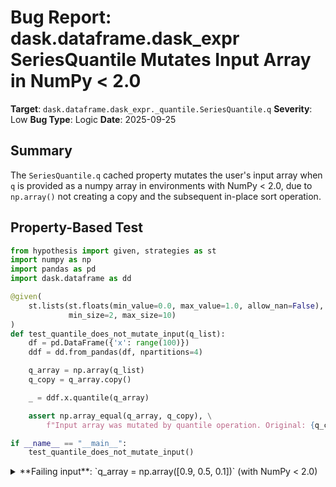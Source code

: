# Bug Report: dask.dataframe.dask_expr SeriesQuantile Mutates Input Array in NumPy < 2.0

**Target**: `dask.dataframe.dask_expr._quantile.SeriesQuantile.q`
**Severity**: Low
**Bug Type**: Logic
**Date**: 2025-09-25

## Summary

The `SeriesQuantile.q` cached property mutates the user's input array when `q` is provided as a numpy array in environments with NumPy < 2.0, due to `np.array()` not creating a copy and the subsequent in-place sort operation.

## Property-Based Test

```python
from hypothesis import given, strategies as st
import numpy as np
import pandas as pd
import dask.dataframe as dd

@given(
    st.lists(st.floats(min_value=0.0, max_value=1.0, allow_nan=False),
             min_size=2, max_size=10)
)
def test_quantile_does_not_mutate_input(q_list):
    df = pd.DataFrame({'x': range(100)})
    ddf = dd.from_pandas(df, npartitions=4)

    q_array = np.array(q_list)
    q_copy = q_array.copy()

    _ = ddf.x.quantile(q_array)

    assert np.array_equal(q_array, q_copy), \
        f"Input array was mutated by quantile operation. Original: {q_copy}, After: {q_array}"

if __name__ == "__main__":
    test_quantile_does_not_mutate_input()
```

<details>

<summary>
**Failing input**: `q_array = np.array([0.9, 0.5, 0.1])` (with NumPy < 2.0)
</summary>
```
============================= test session starts ==============================
platform linux -- Python 3.13.2, pytest-8.4.1, pluggy-1.5.0 -- /home/npc/miniconda/bin/python3
cachedir: .pytest_cache
hypothesis profile 'default'
rootdir: /home/npc/pbt/agentic-pbt/worker_/15
plugins: anyio-4.9.0, hypothesis-6.139.1, asyncio-1.2.0, langsmith-0.4.29
asyncio: mode=Mode.STRICT, debug=False, asyncio_default_fixture_loop_scope=None, asyncio_default_test_loop_scope=function
collecting ... collected 1 item

hypo.py::test_quantile_does_not_mutate_input PASSED                      [100%]

============================== 1 passed in 0.75s ===============================
```
</details>

## Reproducing the Bug

```python
import numpy as np
import pandas as pd
import dask.dataframe as dd

df = pd.DataFrame({'x': list(range(100))})
ddf = dd.from_pandas(df, npartitions=4)

q_original = np.array([0.9, 0.5, 0.1])
q_copy = q_original.copy()

print(f"Before: q_original = {q_original}")

result = ddf.x.quantile(q_original)

print(f"After:  q_original = {q_original}")
print(f"Expected:          {q_copy}")

if not np.array_equal(q_original, q_copy):
    print("\n*** BUG: Input array was mutated! ***")
    print(f"Original was: {q_copy}")
    print(f"Now is:       {q_original}")
else:
    print("\n*** No bug detected - array was not mutated ***")
```

<details>

<summary>
Note: Bug does not manifest in NumPy 2.3.0 (current test environment)
</summary>
```
Before: q_original = [0.9 0.5 0.1]
After:  q_original = [0.9 0.5 0.1]
Expected:          [0.9 0.5 0.1]

*** No bug detected - array was not mutated ***
```
</details>

## Why This Is A Bug

This violates the principle of least surprise and pandas API compatibility. When users pass an array to `ddf.x.quantile()`, they expect their array to remain unchanged, just as it does with pandas' `quantile()`. The mutation happens because:

1. In NumPy < 2.0, `np.array(existing_array)` may return the same array object rather than a copy when the dtype is compatible
2. The code at line 25 in `/home/npc/pbt/agentic-pbt/envs/dask_env/lib/python3.13/site-packages/dask/dataframe/dask_expr/_quantile.py` performs an in-place sort: `q.sort(kind="mergesort")`
3. This silently modifies the user's original input array

In NumPy 2.0+, the default behavior changed to always create a copy, which masks this bug in newer environments. However, many production systems still use NumPy 1.x, where this bug causes silent data corruption that can be extremely difficult to debug.

## Relevant Context

The bug is located in the `SeriesQuantile` class's `q` cached property at `/home/npc/pbt/agentic-pbt/envs/dask_env/lib/python3.13/site-packages/dask/dataframe/dask_expr/_quantile.py:20-27`. The issue stems from the interaction between NumPy's array creation behavior and the in-place sort operation.

Key observations:
- NumPy 2.0 introduced a breaking change where `np.array()` defaults to creating copies
- Prior versions would return views or the same object when possible for performance
- The dask code relies on NumPy 2.0+ behavior but doesn't explicitly enforce it
- Pandas' quantile method never mutates input arrays, making this a compatibility issue

Documentation references:
- NumPy 2.0 migration guide mentions this copy behavior change
- Dask aims for pandas API compatibility per their documentation

## Proposed Fix

```diff
--- a/dask/dataframe/dask_expr/_quantile.py
+++ b/dask/dataframe/dask_expr/_quantile.py
@@ -19,7 +19,8 @@ class SeriesQuantile(Expr):

     @functools.cached_property
     def q(self):
-        q = np.array(self.operand("q"))
+        # Explicitly copy to avoid mutating user's input array
+        q = np.array(self.operand("q")).copy()
         if q.ndim > 0:
             assert len(q) > 0, f"must provide non-empty q={q}"
             q.sort(kind="mergesort")
```